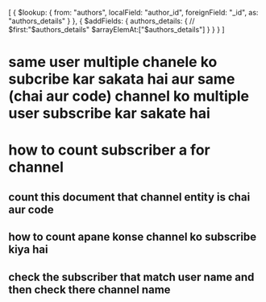 [
  {
    $lookup: {
      from: "authors",
      localField: "author_id",
      foreignField: "_id",
      as: "authors_details"
    }
  },
  {
    $addFields: {
      authors_details: {
        // $first:"$authors_details"
        $arrayElemAt:["$authors_details"]
      }
    }
  }
]

# same user multiple chanele ko  subcribe kar sakata hai aur same (chai aur code) channel ko multiple user subscribe kar sakate hai 
# how to count subscriber a for channel 
## count this document that channel entity is chai aur code
## how to count apane konse channel ko subscribe kiya hai
## check the subscriber that match user name and then check there channel name


